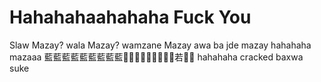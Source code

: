 # Hahahahaahahaha Fuck You
Slaw Mazay?
wala Mazay?
wamzane Mazay
awa ba jde mazay
hahahaha mazaaa
藍藍藍藍藍藍藍藍藍若
hahahaha
cracked
baxwa suke
